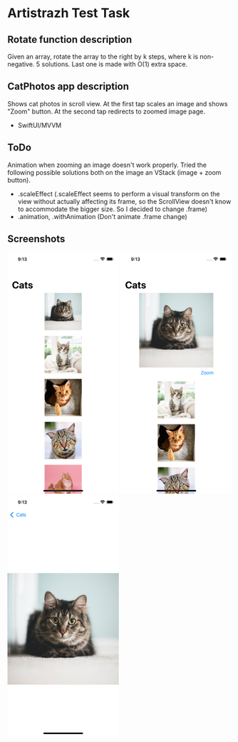 # Artistrazh Test Task
## Rotate function description
Given an array, rotate the array to the right by k steps, where k is non-negative. 5 solutions. Last one is made with O(1) extra space.

## CatPhotos app description
Shows cat photos in scroll view. At the first tap scales an image and shows "Zoom" button. At the second tap redirects to zoomed image page. 

- SwiftUI/MVVM

## ToDo
Animation when zooming an image doesn't work properly. Tried the following possible solutions both on the image an VStack (image + zoom button).

- .scaleEffect (.scaleEffect seems to perform a visual transform on the view without actually affecting its frame, so the ScrollView doesn't know to accommodate the bigger size. So I decided to change .frame)
- .animation, .withAnimation (Don't animate .frame change)



## Screenshots
<p float="left">
    <img src="https://github.com/anastasiabespalova/ArtistrazhTestTask/blob/main/CatsPhotos/Screenshots/1.png" width=250>
    <img src="https://github.com/anastasiabespalova/ArtistrazhTestTask/blob/main/CatsPhotos/Screenshots/2.png" width=250>
        <img src="https://github.com/anastasiabespalova/ArtistrazhTestTask/blob/main/CatsPhotos/Screenshots/3.png" width=250>
</p>

